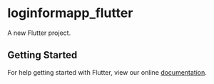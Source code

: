 # loginformapp_flutter

A new Flutter project.

## Getting Started

For help getting started with Flutter, view our online
[documentation](https://flutter.io/).
